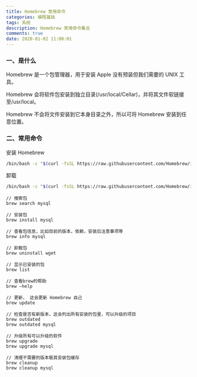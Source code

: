 ```yaml
---
title: Homebrew 常用命令
categories: 编程基础
tags: 系统
description: Homebrew 常用命令集合
comments: true
date: 2020-01-02 11:00:01
---
```


### 一、是什么

Homebrew 是一个包管理器，用于安装 Apple 没有预装但我们需要的 UNIX 工具。

Homebrew 会将软件包安装到独立目录(/usr/local/Cellar)，并将其文件软链接至/usr/local。

Homebrew 不会将文件安装到它本身目录之外，所以可将 Homebrew 安装到任意位置。

### 二、常用命令

安装 Homebrew

```sh
/bin/bash -c "$(curl -fsSL https://raw.githubusercontent.com/Homebrew/install/HEAD/install.sh)"
```

卸载

```sh
/bin/bash -c "$(curl -fsSL https://raw.githubusercontent.com/Homebrew/install/HEAD/uninstall.sh)"
```

```brew
// 搜索包
brew search mysql

// 安装包
brew install mysql

// 查看包信息，比如目前的版本，依赖，安装后注意事项等
brew info mysql

// 卸载包
brew uninstall wget

// 显示已安装的包
brew list

// 查看brew的帮助
brew –help

// 更新， 这会更新 Homebrew 自己
brew update

// 检查是否有新版本，这会列出所有安装的包里，可以升级的项目
brew outdated
brew outdated mysql

// 升级所有可以升级的软件
brew upgrade
brew upgrade mysql

// 清理不需要的版本极其安装包缓存
brew cleanup
brew cleanup mysql
```
